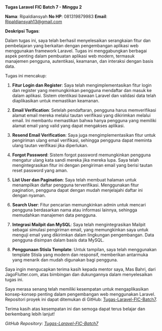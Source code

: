 **Tugas Laravel FIC Batch 7 - Minggu 2**

**Nama**: Ripaldiansyah
**No HP**: 081319879983
**Email**: Ripaldiansyah13@gmail.com

**Deskripsi Tugas**:

Dalam tugas ini, saya telah berhasil menyelesaikan serangkaian fitur dan pembelajaran yang berkaitan dengan pengembangan aplikasi web menggunakan framework Laravel. Tugas ini menggabungkan berbagai aspek penting dalam pembuatan aplikasi web modern, termasuk manajemen pengguna, autentikasi, keamanan, dan interaksi dengan basis data.

Tugas ini mencakup:

1. **Fitur Login dan Register**:
   Saya telah mengimplementasikan fitur login dan register yang memungkinkan pengguna mendaftar dan masuk ke dalam aplikasi. Sistem otentikasi bawaan Laravel dan validasi data telah diaplikasikan untuk memastikan keamanan.

2. **Email Verification**:
   Setelah pendaftaran, pengguna harus memverifikasi alamat email mereka melalui tautan verifikasi yang dikirimkan melalui email. Ini membantu memastikan bahwa hanya pengguna yang memiliki alamat email yang valid yang dapat mengakses aplikasi.

3. **Resend Email Verification**:
   Saya juga mengimplementasikan fitur untuk pengiriman ulang email verifikasi, sehingga pengguna dapat meminta ulang tautan verifikasi jika diperlukan.

4. **Forgot Password**:
   Sistem forgot password memungkinkan pengguna mengatur ulang kata sandi mereka jika mereka lupa. Saya telah mengintegrasikan fitur ini dengan pengiriman email yang berisi tautan reset password yang aman.

5. **List User dan Pagination**:
   Saya telah membuat halaman untuk menampilkan daftar pengguna terverifikasi. Menggunakan fitur pagination, pengguna dapat dengan mudah menjelajahi daftar ini dengan nyaman.

6. **Search User**:
   Fitur pencarian memungkinkan admin untuk mencari pengguna berdasarkan nama atau informasi lainnya, sehingga memudahkan manajemen data pengguna.

7. **Integrasi Mailpit dan MySQL**:
   Saya telah mengintegrasikan Mailpit sebagai simulasi pengiriman email, yang memungkinkan saya untuk menguji email yang dikirimkan dalam lingkungan pengembangan. Data pengguna disimpan dalam basis data MySQL.

8. **Penggunaan Stisla Template**:
   Untuk tampilan, saya telah menggunakan template Stisla yang modern dan responsif, memberikan antarmuka yang menarik dan mudah digunakan bagi pengguna.

Saya ingin mengucapkan terima kasih kepada mentor saya, Mas Bahri, dari JagoFlutter.com, atas bimbingan dan dukungannya dalam menyelesaikan tugas ini.

Saya merasa senang telah memiliki kesempatan untuk mengaplikasikan konsep-konsep penting dalam pengembangan web menggunakan Laravel. Repositori proyek ini dapat ditemukan di GitHub: [Tugas-Laravel-FIC-Batch7](https://github.com/Ripaldiansyah/Tugas-Laravel-FIC-Batch7).

Terima kasih atas kesempatan ini dan semoga dapat terus belajar dan berkembang lebih lanjut!

*GitHub Repository: [Tugas-Laravel-FIC-Batch7](https://github.com/Ripaldiansyah/Tugas-Laravel-FIC-Batch7)*

